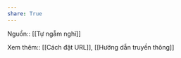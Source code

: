 ```yaml
---
share: True
---
```

Nguồn:: [[Tự ngẫm nghĩ]]

Xem thêm:: [[Cách đặt URL]], [[Hướng dẫn truyền thông]]
